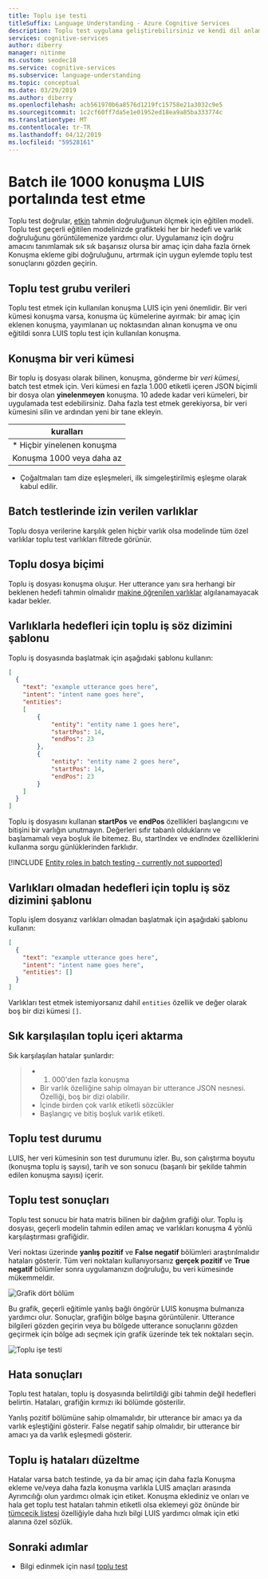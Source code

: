 ```yaml
---
title: Toplu işe testi
titleSuffix: Language Understanding - Azure Cognitive Services
description: Toplu test uygulama geliştirebilirsiniz ve kendi dil anlama geliştirmek için sürekli olarak çalışmak için kullanın.
services: cognitive-services
author: diberry
manager: nitinme
ms.custom: seodec18
ms.service: cognitive-services
ms.subservice: language-understanding
ms.topic: conceptual
ms.date: 03/29/2019
ms.author: diberry
ms.openlocfilehash: acb561970b6a8576d1219fc15758e21a3032c9e5
ms.sourcegitcommit: 1c2cf60ff7da5e1e01952ed18ea9a85ba333774c
ms.translationtype: MT
ms.contentlocale: tr-TR
ms.lasthandoff: 04/12/2019
ms.locfileid: "59528161"
---
```

# <a name="batch-testing-with-1000-utterances-in-luis-portal"></a>Batch ile 1000 konuşma LUIS portalında test etme

Toplu test doğrular, [etkin](luis-concept-version.md#active-version) tahmin doğruluğunun ölçmek için eğitilen modeli. Toplu test geçerli eğitilen modelinizde grafikteki her bir hedefi ve varlık doğruluğunu görüntülemenize yardımcı olur. Uygulamanız için doğru amacını tanımlamak sık sık başarısız olursa bir amaç için daha fazla örnek Konuşma ekleme gibi doğruluğunu, artırmak için uygun eylemde toplu test sonuçlarını gözden geçirin.

## <a name="group-data-for-batch-test"></a>Toplu test grubu verileri

Toplu test etmek için kullanılan konuşma LUIS için yeni önemlidir. Bir veri kümesi konuşma varsa, konuşma üç kümelerine ayırmak: bir amaç için eklenen konuşma, yayımlanan uç noktasından alınan konuşma ve onu eğitildi sonra LUIS toplu test için kullanılan konuşma. 

## <a name="a-dataset-of-utterances"></a>Konuşma bir veri kümesi

Bir toplu iş dosyası olarak bilinen, konuşma, gönderme bir *veri kümesi*, batch test etmek için. Veri kümesi en fazla 1.000 etiketli içeren JSON biçimli bir dosya olan **yinelenmeyen** konuşma. 10 adede kadar veri kümeleri, bir uygulamada test edebilirsiniz. Daha fazla test etmek gerekiyorsa, bir veri kümesini silin ve ardından yeni bir tane ekleyin.

|**kuralları**|
|--|
|* Hiçbir yinelenen konuşma|
|Konuşma 1000 veya daha az|

* Çoğaltmaları tam dize eşleşmeleri, ilk simgeleştirilmiş eşleşme olarak kabul edilir. 

## <a name="entities-allowed-in-batch-tests"></a>Batch testlerinde izin verilen varlıklar

Toplu dosya verilerine karşılık gelen hiçbir varlık olsa modelinde tüm özel varlıklar toplu test varlıkları filtrede görünür.

<a name="json-file-with-no-duplicates"></a>
<a name="example-batch-file"></a>

## <a name="batch-file-format"></a>Toplu dosya biçimi

Toplu iş dosyası konuşma oluşur. Her utterance yanı sıra herhangi bir beklenen hedefi tahmin olmalıdır [makine öğrenilen varlıklar](luis-concept-entity-types.md#types-of-entities) algılanamayacak kadar bekler. 

## <a name="batch-syntax-template-for-intents-with-entities"></a>Varlıklarla hedefleri için toplu iş söz dizimini şablonu

Toplu iş dosyasında başlatmak için aşağıdaki şablonu kullanın:

```JSON
[
  {
    "text": "example utterance goes here",
    "intent": "intent name goes here",
    "entities": 
    [
        {
            "entity": "entity name 1 goes here",
            "startPos": 14,
            "endPos": 23
        },
        {
            "entity": "entity name 2 goes here",
            "startPos": 14,
            "endPos": 23
        }
    ]
  }
]
```

Toplu iş dosyasını kullanan **startPos** ve **endPos** özellikleri başlangıcını ve bitişini bir varlığın unutmayın. Değerleri sıfır tabanlı olduklarını ve başlamamalı veya boşluk ile bitemez. Bu, startIndex ve endIndex özelliklerini kullanma sorgu günlüklerinden farklıdır. 

[!INCLUDE [Entity roles in batch testing - currently not supported](../../../includes/cognitive-services-luis-roles-not-supported-in-batch-testing.md)]

## <a name="batch-syntax-template-for-intents-without-entities"></a>Varlıkları olmadan hedefleri için toplu iş söz dizimini şablonu

Toplu işlem dosyanız varlıkları olmadan başlatmak için aşağıdaki şablonu kullanın:

```JSON
[
  {
    "text": "example utterance goes here",
    "intent": "intent name goes here",
    "entities": []
  }
]
```

Varlıkları test etmek istemiyorsanız dahil `entities` özellik ve değer olarak boş bir dizi kümesi `[]`.


## <a name="common-errors-importing-a-batch"></a>Sık karşılaşılan toplu içeri aktarma

Sık karşılaşılan hatalar şunlardır: 

> * 1. 000'den fazla konuşma
> * Bir varlık özelliğine sahip olmayan bir utterance JSON nesnesi. Özelliği, boş bir dizi olabilir.
> * İçinde birden çok varlık etiketli sözcükler
> * Başlangıç ve bitiş boşluk varlık etiketi.

## <a name="batch-test-state"></a>Toplu test durumu

LUIS, her veri kümesinin son test durumunu izler. Bu, son çalıştırma boyutu (konuşma toplu iş sayısı), tarih ve son sonucu (başarılı bir şekilde tahmin edilen konuşma sayısı) içerir.

<a name="sections-of-the-results-chart"></a>

## <a name="batch-test-results"></a>Toplu test sonuçları

Toplu test sonucu bir hata matris bilinen bir dağılım grafiği olur. Toplu iş dosyası, geçerli modelin tahmin edilen amaç ve varlıkları konuşma 4 yönlü karşılaştırması grafiğidir. 

Veri noktası üzerinde **yanlış pozitif** ve **False negatif** bölümleri araştırılmalıdır hataları gösterir. Tüm veri noktaları kullanıyorsanız **gerçek pozitif** ve **True negatif** bölümler sonra uygulamanızın doğruluğu, bu veri kümesinde mükemmeldir.

![Grafik dört bölüm](./media/luis-concept-batch-test/chart-sections.png)

Bu grafik, geçerli eğitimle yanlış bağlı öngörür LUIS konuşma bulmanıza yardımcı olur. Sonuçlar, grafiğin bölge başına görüntülenir. Utterance bilgileri gözden geçirin veya bu bölgede utterance sonuçlarını gözden geçirmek için bölge adı seçmek için grafik üzerinde tek tek noktaları seçin.

![Toplu işe testi](./media/luis-concept-batch-test/batch-testing.png)

## <a name="errors-in-the-results"></a>Hata sonuçları

Toplu test hataları, toplu iş dosyasında belirtildiği gibi tahmin değil hedefleri belirtin. Hataları, grafiğin kırmızı iki bölümde gösterilir. 

Yanlış pozitif bölümüne sahip olmamalıdır, bir utterance bir amacı ya da varlık eşleştiğini gösterir. False negatif sahip olmalıdır, bir utterance bir amacı ya da varlık eşleşmedi gösterir. 

## <a name="fixing-batch-errors"></a>Toplu iş hataları düzeltme

Hatalar varsa batch testinde, ya da bir amaç için daha fazla Konuşma ekleme ve/veya daha fazla konuşma varlıkla LUIS amaçları arasında Ayrımcılığı olun yardımcı olmak için etiket. Konuşma eklediniz ve onları ve hala get toplu test hataları tahmin etiketli olsa eklemeyi göz önünde bir [tümcecik listesi](luis-concept-feature.md) özelliğiyle daha hızlı bilgi LUIS yardımcı olmak için etki alanına özel sözlük. 

## <a name="next-steps"></a>Sonraki adımlar

* Bilgi edinmek için nasıl [toplu test](luis-how-to-batch-test.md)
